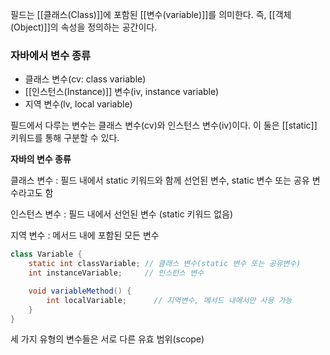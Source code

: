 필드는 [[클래스(Class)]]에 포함된 [[변수(variable)]]를 의미한다. 즉, [[객체(Object)]]의 속성을 정의하는 공간이다.

### 자바에서 변수 종류 
- 클래스 변수(cv: class variable)
- [[인스턴스(Instance)]] 변수(iv, instance variable)
- 지역 변수(lv, local variable)

필드에서 다루는 변수는 클래스 변수(cv)와 인스턴스 변수(iv)이다. 이 둘은 [[static]] 키워드를 통해 구분할 수 있다.

**자바의 변수 종류**

클래스 변수 : 필드 내에서 static 키워드와 함께 선언된 변수, static 변수 또는 공유 변수라고도 함

인스턴스 변수 : 필드 내에서 선언된 변수 (static 키워드 없음)

지역 변수 : 메서드 내에 포함된 모든 변수

```java
class Variable {
    static int classVariable; // 클래스 변수(static 변수 또는 공유변수)
    int instanceVariable;     // 인스턴스 변수

    void variableMethod() {
        int localVariable;      // 지역변수, 메서드 내에서만 사용 가능
    }
}
```

세 가지 유형의 변수들은 서로 다른 유효 범위(scope)